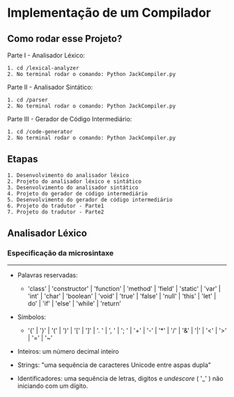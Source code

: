 # Implementação de um Compilador

## Como rodar esse Projeto?
Parte I - Analisador Léxico:

	1. cd /lexical-analyzer
	2. No terminal rodar o comando: Python JackCompiler.py

Parte II - Analisador Sintático:

	1. cd /parser
	2. No terminal rodar o comando: Python JackCompiler.py

Parte III - Gerador de Código Intermediário:

	1. cd /code-generator
	2. No terminal rodar o comando: Python JackCompiler.py

## Etapas

	1. Desenvolvimento do analisador léxico
	2. Projeto do analisador léxico e sintático
	3. Desenvolvimento do analisador sintático 
    4. Projeto do gerador de código intermediário 
	5. Desenvolvimento do gerador de código intermediário
    6. Projeto do tradutor - Parte1 
    7. Projeto do tradutor - Parte2
	

## Analisador Léxico
### Especificação da microsintaxe
-------------------
* Palavras reservadas: 

	* 'class' | 'constructor' | 'function' | 'method' | 'field' | 'static' | 'var' | 'int' | 'char' | 'boolean' | 'void' | 'true' | 'false' | 'null' | 'this' | 'let' |  do' | 'if' | 'else' | 'while' | 'return’

- Símbolos: 
	* '{' | '}' | '(' | ')' | '[' | ']' | '. ' | ', ' | '; ' | '+' | '-' | '*' | '/' | '&' | '|' | '<' | '>' | '=' | '~'

- Inteiros: um número decimal inteiro
- Strings: "uma sequência de caracteres Unicode entre aspas dupla"
- Identificadores: uma sequência de letras, digitos e *undescore* ( '_' ) não iniciando com um dígito.
